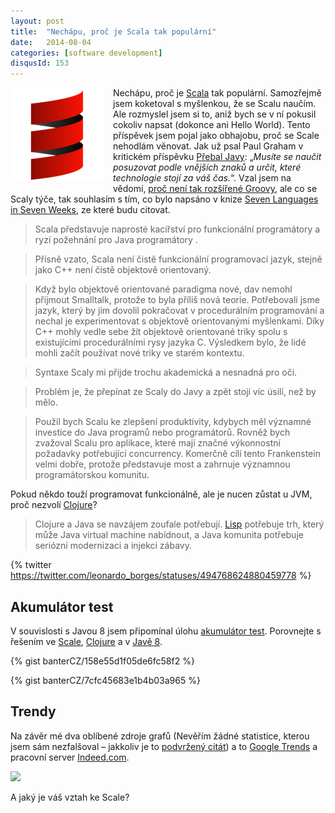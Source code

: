 ```yaml
---
layout: post
title:  "Nechápu, proč je Scala tak populární"
date:   2014-08-04
categories: [software development]
disqusId: 153
---
```

<div style="float: left; margin: 0 1em 1em 0; text-align: center;"><img src="/assets/2014-08-03/20140803-scala_logo.png" /></div>Nechápu, 
proč je <a 
href="en.wikipedia.org/wiki/Scala_(programming_language)">Scala</a> tak populární. Samozřejmě jsem koketoval s myšlenkou, že se Scalu naučím. Ale rozmyslel jsem si to, aniž bych se v ní pokusil cokoliv napsat (dokonce ani Hello World). Tento příspěvek jsem pojal jako obhajobu, proč se Scale nehodlám věnovat. Jak už psal Paul Graham v kritickém příspěvku <a href="/item/131">Přebal Javy</a>: „<em>Musíte se naučit posuzovat podle vnějších znaků a určit, které technologie stojí za váš čas.</em>“. Vzal jsem na vědomí, <a href="/item/150">proč není tak rozšířené Groovy</a>, ale co se Scaly týče, tak souhlasím s tím, co bylo napsáno v knize <a href="http://amzn.to/1oGdeho">Seven Languages in Seven Weeks</a>, ze které budu citovat.
<!--more-->

<blockquote>Scala představuje naprosté kacířství pro funkcionální programátory a ryzí požehnání pro Java programátory
.</blockquote><blockquote>Přísně vzato, Scala není čistě funkcionální programovací jazyk, stejně jako C++ není čistě objektově orientovaný.</blockquote><blockquote>Když bylo objektově orientované paradigma nové, dav nemohl přijmout Smalltalk, protože to byla příliš nová teorie. Potřebovali jsme jazyk, který by jim dovolil pokračovat v procedurálním programování a nechal je experimentovat s objektově orientovanými myšlenkami. Díky C++ mohly vedle sebe žít objektově orientované triky spolu s existujícími procedurálními rysy jazyka C. Výsledkem bylo, že lidé mohli začít používat nové triky ve starém kontextu.</blockquote><blockquote>Syntaxe Scaly mi přijde trochu akademická a nesnadná pro oči.</blockquote><blockquote>Problém je, že přepínat ze Scaly do Javy a zpět stojí víc úsilí, než by mělo.</blockquote><blockquote>Použil bych Scalu ke zlepšení produktivity, kdybych měl významné investice do Java programů nebo programátorů. Rovněž bych zvažoval Scalu pro aplikace, které mají značné výkonnostní požadavky potřebující concurrency. Komerčně cílí tento Frankenstein velmi dobře, protože představuje most a zahrnuje významnou programátorskou komunitu.</blockquote>Pokud někdo touží programovat funkcionálně, ale je nucen zůstat u JVM, proč nezvolí <a href="http://en.wikipedia.org/wiki/Clojure">Clojure</a>?

<blockquote>Clojure a Java se navzájem zoufale potřebují. <a href="http://en.wikipedia.org/wiki/Lisp">Lisp</a> potřebuje trh, který může Java virtual machine nabídnout, a Java komunita potřebuje seriózní modernizaci a injekci zábavy.</blockquote>

{% twitter https://twitter.com/leonardo_borges/statuses/494768624880459778 %}

Akumulátor test
------

V souvislosti s Javou 8 jsem připomínal úlohu <a href="/item/152">akumulátor test</a>. Porovnejte s řešením ve <a href="http://rosettacode.org/wiki/Accumulator_factory#Scala">Scale</a>, <a href="http://stackoverflow.com/questions/8442524/writing-an-accumulator-function-in-clojure">Clojure</a> a v <a href="/item/152">Javě 8</a>.

{% gist banterCZ/158e55d1f05de6fc58f2 %}

{% gist banterCZ/7cfc45683e1b4b03a965 %}

Trendy
------

Na závěr mé dva oblíbené zdroje grafů (Nevěřím žádné statistice, kterou jsem sám nezfalšoval – jakkoliv je to <a href="http://cs.wikiquote.org/wiki/Winston_Churchill#Podvr.C5.BEen.C3.A9_cit.C3.A1ty">podvržený citát</a>) a to <a href="http://www.google.com/trends/explore#q=scala%2C%20groovy%2C%20clojure%2C%20jython&cmpt=q">Google Trends</a> a pracovní server <a href="http://www.indeed.com/jobanalytics/jobtrends?q=groovy%2C+scala%2C+jython%2C+clojure+&l=">Indeed.com</a>.

<script type="text/javascript" src="//www.google.com/trends/embed.js?hl=en-US&q=scala,+groovy,+clojure,+jython&cmpt=q&content=1&cid=TIMESERIES_GRAPH_0&export=5&w=500&h=330"></script>

<a href="http://www.indeed.com/jobanalytics/jobtrends?q=groovy%2C+scala%2C+jython%2C+clojure+&l="><img src="https://www.indeed.com/trendgraph/jobgraph.png?q=groovy%2C+scala%2C+jython%2C+clojure+" /></a>

A jaký je váš vztah ke Scale?